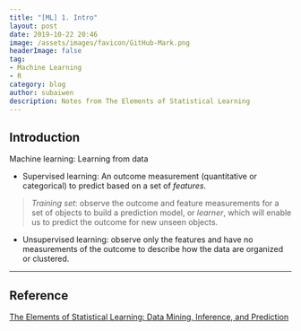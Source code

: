 ```yaml
---
title: "[ML] 1. Intro"
layout: post
date: 2019-10-22 20:46
image: /assets/images/favicon/GitHub-Mark.png
headerImage: false
tag:
- Machine Learning
- R
category: blog
author: subaiwen
description: Notes from The Elements of Statistical Learning
---
```


## Introduction
Machine learning: Learning from data

- Supervised learning: An outcome measurement (quantitative or categorical) to predict based on a set of *features*.  
> *Training set*: observe the outcome and feature measurements for a set of objects to build a prediction model, or *learner*, which will enable us to predict the outcome for new unseen objects. 

- Unsupervised learning: observe only the features and have no measurements of the outcome to describe how the data are organized or clustered.


---

## Reference
[The Elements of Statistical Learning: Data Mining, Inference, and Prediction
](https://web.stanford.edu/~hastie/ElemStatLearn/)
